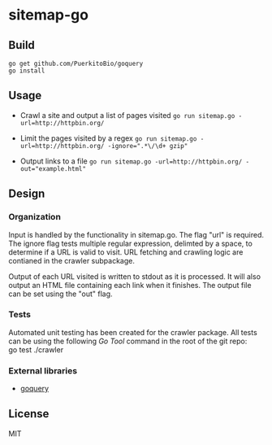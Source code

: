 # sitemap-go
Build
-----
    go get github.com/PuerkitoBio/goquery
    go install

Usage
------
* Crawl a site and output a list of pages visited
	`go run sitemap.go -url=http://httpbin.org/`

* Limit the pages visited by a regex
    `go run sitemap.go -url=http://httpbin.org/ -ignore=".*\/\d+ gzip"`

* Output links to a file
    `go run sitemap.go -url=http://httpbin.org/ -out="example.html"`


Design
------
### Organization
Input is handled by the functionality in sitemap.go. The flag "url" is required.  The ignore flag tests multiple regular expression, delimted by a space, to determine if a URL is valid to visit.  URL fetching and crawling logic are contianed in the crawler subpackage.

Output of each URL visited is written to stdout as it is processed.  It will also output an HTML file containing each link when it finishes.  The output file can be set using the "out" flag.

### Tests
Automated unit testing has been created for the crawler package. All tests can be using the following *Go Tool* command in the root of the git repo:  
	go test ./crawler

### External libraries 
* [goquery](http://github.com/PuerkitoBio/goquery/)

License
------
MIT
